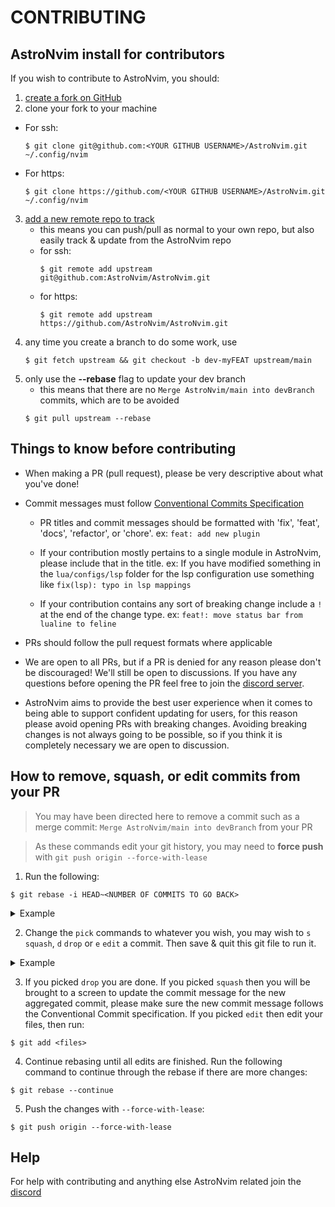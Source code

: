 # CONTRIBUTING

## AstroNvim install for contributors

If you wish to contribute to AstroNvim, you should:
1. [create a fork on GitHub](https://docs.github.com/en/get-started/quickstart/fork-a-repo)
2. clone your fork to your machine
  - For ssh:
    ```shell
    $ git clone git@github.com:<YOUR GITHUB USERNAME>/AstroNvim.git ~/.config/nvim
    ```
  - For https:
    ```shell
    $ git clone https://github.com/<YOUR GITHUB USERNAME>/AstroNvim.git ~/.config/nvim
    ```
3. [add a new remote repo to track](https://www.atlassian.com/git/tutorials/git-forks-and-upstreams)
   - this means you can push/pull as normal to your own repo, but also easily track & update from the AstroNvim repo
    - for ssh:
       ```shell
       $ git remote add upstream git@github.com:AstroNvim/AstroNvim.git
       ```
    - for https:
       ```shell
       $ git remote add upstream https://github.com/AstroNvim/AstroNvim.git
       ```  
4. any time you create a branch to do some work, use 
   ```shell
   $ git fetch upstream && git checkout -b dev-myFEAT upstream/main
   ```
5. only use the **--rebase** flag to update your dev branch
   - this means that there are no `Merge AstroNvim/main into devBranch` commits, which are to be avoided
   ```shell
   $ git pull upstream --rebase
   ```

## Things to know before contributing

- When making a PR (pull request), please be very descriptive about what you've done!

- Commit messages must follow [Conventional Commits Specification](https://www.conventionalcommits.org/en/v1.0.0/)

  - PR titles and commit messages should be formatted with 'fix', 'feat', 'docs', 'refactor', or 'chore'. ex: `feat: add new plugin`

  - If your contribution mostly pertains to a single module in AstroNvim, please include that in the title. ex: If you have modified something in the `lua/configs/lsp` folder for the lsp configuration use something like `fix(lsp): typo in lsp mappings`

  - If your contribution contains any sort of breaking change include a `!` at the end of the change type. ex: `feat!: move status bar from lualine to feline`

- PRs should follow the pull request formats where applicable

- We are open to all PRs, but if a PR is denied for any reason please don't be discouraged! We'll still be open to discussions. If you have any questions before opening the PR feel free to join the [discord server](https://discord.gg/UcZutyeaFW).

- AstroNvim aims to provide the best user experience when it comes to being able to support confident updating for users, for this reason please avoid opening PRs with breaking changes. Avoiding breaking changes is not always going to be possible, so if you think it is completely necessary we are open to discussion.

## How to remove, squash, or edit commits from your PR
> You may have been directed here to remove a commit such as a merge commit: `Merge AstroNvim/main into devBranch` from your PR

> As these commands edit your git history, you may need to **force push** with `git push origin --force-with-lease`

1. Run the following:
  ```
  $ git rebase -i HEAD~<NUMBER OF COMMITS TO GO BACK>
  ```
  <details><summary>Example</summary>
  <p>
  
  ```shell
  $ git rebase -i HEAD~4
  ```
  
  ```shell
  pick 28b2dcb feat: statusline add lsp status
  pick dad9a39 fix: typo
  pick 68f72f1 add clickable btn for exiting nvim
  pick b281b53 avoid using q! for quitting vim
  
  # Rebase 52b655b..b281b53 onto 52b655b (4 commands)
  #
  # Commands:
  # p, pick <commit> = use commit
  # r, reword <commit> = use commit, but edit the commit message
  # e, edit <commit> = use commit, but stop for amending
  # s, squash <commit> = use commit, but meld into previous commit
  # f, fixup <commit> = like "squash", but discard this commit's log message
  # x, exec <command> = run command (the rest of the line) using shell
  # b, break = stop here (continue rebase later with 'git rebase --continue')
  # d, drop <commit> = remove commit
  # l, label <label> = label current HEAD with a name
  # t, reset <label> = reset HEAD to a label
  # m, merge [-C <commit> | -c <commit>] <label> [# <oneline>]
  # .       create a merge commit using the original merge commit's
  # .       message (or the oneline, if no original merge commit was
  # .       specified). Use -c <commit> to reword the commit message.
  #
  # These lines can be re-ordered; they are executed from top to bottom.
  #
  # If you remove a line here THAT COMMIT WILL BE LOST.
  #
  # However, if you remove everything, the rebase will be aborted.
  #
  # Note that empty commits are commented out
  ```
  
  </p>
  </details>

2. Change the `pick` commands to whatever you wish, you may wish to `s` `squash`, `d` `drop` or `e` `edit` a commit. Then save & quit this git file to run it.

  <details><summary>Example</summary>
  <p>
  
  ```shell {3,4}
  pick 28b2dcb feat: statusline add lsp status
  squash dad9a39 fix: typo
  edit 68f72f1 add clickable btn for exiting nvim
  d b281b53 avoid using q! for quitting vim
  
  # Rebase 52b655b..b281b53 onto 52b655b (4 commands)
  #
  # Commands:
  # p, pick <commit> = use commit
  # r, reword <commit> = use commit, but edit the commit message
  # e, edit <commit> = use commit, but stop for amending
  # s, squash <commit> = use commit, but meld into previous commit
  # f, fixup <commit> = like "squash", but discard this commit's log message
  # x, exec <command> = run command (the rest of the line) using shell
  # b, break = stop here (continue rebase later with 'git rebase --continue')
  # d, drop <commit> = remove commit
  # l, label <label> = label current HEAD with a name
  # t, reset <label> = reset HEAD to a label
  # m, merge [-C <commit> | -c <commit>] <label> [# <oneline>]
  # .       create a merge commit using the original merge commit's
  # .       message (or the oneline, if no original merge commit was
  # .       specified). Use -c <commit> to reword the commit message.
  #
  # These lines can be re-ordered; they are executed from top to bottom.
  #
  # If you remove a line here THAT COMMIT WILL BE LOST.
  #
  # However, if you remove everything, the rebase will be aborted.
  #
  # Note that empty commits are commented out
  ```
  
  </p>
  </details>

3. If you picked `drop` you are done. If you picked `squash` then you will be brought to a screen to update the commit message for the new aggregated commit, please make sure the new commit message follows the Conventional Commit specification. If you picked `edit` then edit your files, then run:
  ```shell
  $ git add <files>
  ```

4. Continue rebasing until all edits are finished. Run the following command to continue through the rebase if there are more changes:

  ```shell
  $ git rebase --continue
  ```

5. Push the changes with `--force-with-lease`:
  ```shell
  $ git push origin --force-with-lease
  ```

## Help
For help with contributing and anything else AstroNvim related join the [discord](https://discord.gg/UcZutyeaFW)
